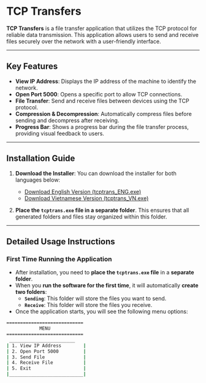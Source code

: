 # TCP Transfers

**TCP Transfers** is a file transfer application that utilizes the TCP protocol for reliable data transmission. This application allows users to send and receive files securely over the network with a user-friendly interface.

---

## Key Features

- **View IP Address**: Displays the IP address of the machine to identify the network.
- **Open Port 5000**: Opens a specific port to allow TCP connections.
- **File Transfer**: Send and receive files between devices using the TCP protocol.
- **Compression & Decompression**: Automatically compress files before sending and decompress after receiving.
- **Progress Bar**: Shows a progress bar during the file transfer process, providing visual feedback to users.

---

## Installation Guide

1. **Download the Installer**: You can download the installer for both languages below:
   - [Download English Version (tcptrans_ENG.exe)](#)
   - [Download Vietnamese Version (tcptrans_VN.exe)](#)

2. **Place the `tcptrans.exe` file in a separate folder**. This ensures that all generated folders and files stay organized within this folder.


---

## Detailed Usage Instructions

### First Time Running the Application

- After installation, you need to **place the `tcptrans.exe` file** in a **separate folder**.
- When you **run the software for the first time**, it will automatically **create two folders**:
  - **`Sending`**: This folder will store the files you want to send.
  - **`Receive`**: This folder will store the files you receive.
- Once the application starts, you will see the following menu options:

```bash
============================
            MENU
============================
 ________________________
| 1. View IP Address        |
| 2. Open Port 5000         |
| 3. Send File              |
| 4. Receive File           |
| 5. Exit                   |
|___________________________|

